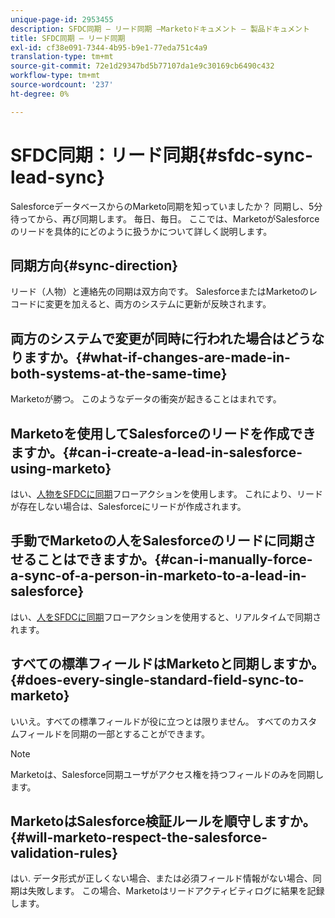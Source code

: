 ```yaml
---
unique-page-id: 2953455
description: SFDC同期 — リード同期 —Marketoドキュメント — 製品ドキュメント
title: SFDC同期 — リード同期
exl-id: cf38e091-7344-4b95-b9e1-77eda751c4a9
translation-type: tm+mt
source-git-commit: 72e1d29347bd5b77107da1e9c30169cb6490c432
workflow-type: tm+mt
source-wordcount: '237'
ht-degree: 0%

---
```


# SFDC同期：リード同期{#sfdc-sync-lead-sync}

SalesforceデータベースからのMarketo同期を知っていましたか？ 同期し、5分待ってから、再び同期します。 毎日、毎日。 ここでは、MarketoがSalesforceのリードを具体的にどのように扱うかについて詳しく説明します。

## 同期方向{#sync-direction}

リード（人物）と連絡先の同期は双方向です。 SalesforceまたはMarketoのレコードに変更を加えると、両方のシステムに更新が反映されます。

## 両方のシステムで変更が同時に行われた場合はどうなりますか。{#what-if-changes-are-made-in-both-systems-at-the-same-time}

Marketoが勝つ。 このようなデータの衝突が起きることはまれです。

## Marketoを使用してSalesforceのリードを作成できますか。{#can-i-create-a-lead-in-salesforce-using-marketo}

はい、[人物をSFDCに同期](/help/marketo/product-docs/core-marketo-concepts/smart-campaigns/salesforce-flow-actions/sync-person-to-sfdc.md)フローアクションを使用します。 これにより、リードが存在しない場合は、Salesforceにリードが作成されます。

## 手動でMarketoの人をSalesforceのリードに同期させることはできますか。{#can-i-manually-force-a-sync-of-a-person-in-marketo-to-a-lead-in-salesforce}

はい、[人をSFDCに同期](/help/marketo/product-docs/core-marketo-concepts/smart-campaigns/salesforce-flow-actions/sync-person-to-sfdc.md)フローアクションを使用すると、リアルタイムで同期されます。

## すべての標準フィールドはMarketoと同期しますか。{#does-every-single-standard-field-sync-to-marketo}

いいえ。すべての標準フィールドが役に立つとは限りません。 すべてのカスタムフィールドを同期の一部とすることができます。

>[!NOTE]
>
>Marketoは、Salesforce同期ユーザがアクセス権を持つフィールドのみを同期します。

## MarketoはSalesforce検証ルールを順守しますか。{#will-marketo-respect-the-salesforce-validation-rules}

はい. データ形式が正しくない場合、または必須フィールド情報がない場合、同期は失敗します。 この場合、Marketoはリードアクティビティログに結果を記録します。

